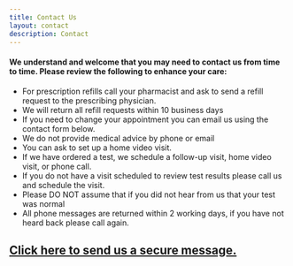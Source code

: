 ```yaml
---
title: Contact Us
layout: contact
description: Contact
---
```


<!-- Lorem markdownum aequalis strigis. Saetigeri iubeas, vultu huic alvum nondum de obside ut laniavit arbor palmis, cum quin. Rupes vetat videndo, armigerae crimen habet Priamum nec. -->

<!-- <div data-tf-widget="CVyzdGBS" data-tf-opacity="100" data-tf-iframe-props="title=My typeform" data-tf-transitive-search-params data-tf-medium="snippet" style="width:100%;height:500px;"></div><script src="//embed.typeform.com/next/embed.js"></script> -->

<!-- <iframe width="640px" height="480px" src="https://forms.office.com/r/8Dkw6qsc4x?embed=true" frameborder="0" marginwidth="0" marginheight="0" style="border: none; max-width:100%; max-height:100vh" allowfullscreen webkitallowfullscreen mozallowfullscreen msallowfullscreen> </iframe> -->

#### We understand and welcome that you may need to contact us from time to time. Please review the following to enhance your care:


* For prescription refills call your pharmacist and ask to send a refill request to the prescribing physician.
* We will return all refill requests within 10 business days 
* If you need to change your appointment you can email us using the contact form below.
* We do not provide medical advice by phone or email
* You can ask to set up a home video visit.
* If we have ordered a test, we schedule a follow-up visit, home video visit, or phone call.
* If you do not have a visit scheduled to review test results please call us and schedule the visit.
* Please DO NOT assume that if you did not hear from us that your test was normal
* All phone messages are returned within 2 working days, if you have not heard back please call again.

## <a href="https://ocean.cognisantmd.com/intake/patients.html?eReqRef=2638cce1-20df-4ec3-a828-aaf88f0844c0#/eRequest">Click here to send us a secure message.</a>

<!-- 
| Day       | Opening Hours   |
| --------- | --------------- |
| Tuesday   | 8:30am - 5:00pm |
| Wednesday | 8:30am - 5:00pm |
| Thursday  | 8:30am - 5:00pm |
| Friday    | 8:30am - 5:00pm |
| Saturday  | 10:am - 4:00pm  |
| Saturday  | Closed          | -->
